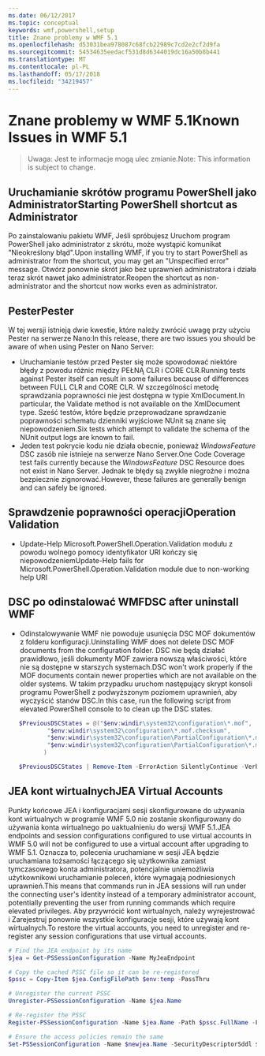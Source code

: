 ```yaml
---
ms.date: 06/12/2017
ms.topic: conceptual
keywords: wmf,powershell,setup
title: Znane problemy w WMF 5.1
ms.openlocfilehash: d53031bea978087c68fcb22989c7cd2e2cf2d9fa
ms.sourcegitcommit: 54534635eedacf531d8d6344019dc16a50b8b441
ms.translationtype: MT
ms.contentlocale: pl-PL
ms.lasthandoff: 05/17/2018
ms.locfileid: "34219457"
---
```

# <a name="known-issues-in-wmf-51"></a><span data-ttu-id="f43d2-103">Znane problemy w WMF 5.1</span><span class="sxs-lookup"><span data-stu-id="f43d2-103">Known Issues in WMF 5.1</span></span> #

> <span data-ttu-id="f43d2-104">Uwaga: Jest te informacje mogą ulec zmianie.</span><span class="sxs-lookup"><span data-stu-id="f43d2-104">Note: This information is subject to change.</span></span>

## <a name="starting-powershell-shortcut-as-administrator"></a><span data-ttu-id="f43d2-105">Uruchamianie skrótów programu PowerShell jako Administrator</span><span class="sxs-lookup"><span data-stu-id="f43d2-105">Starting PowerShell shortcut as Administrator</span></span>
<span data-ttu-id="f43d2-106">Po zainstalowaniu pakietu WMF, Jeśli spróbujesz Uruchom program PowerShell jako administrator z skrótu, może wystąpić komunikat "Nieokreślony błąd".</span><span class="sxs-lookup"><span data-stu-id="f43d2-106">Upon installing WMF, if you try to start PowerShell as administrator from the shortcut, you may get an "Unspecified error" message.</span></span>
<span data-ttu-id="f43d2-107">Otwórz ponownie skrót jako bez uprawnień administratora i działa teraz skrót nawet jako administrator.</span><span class="sxs-lookup"><span data-stu-id="f43d2-107">Reopen the shortcut as non-administrator and the shortcut now works even as administrator.</span></span>

## <a name="pester"></a><span data-ttu-id="f43d2-108">Pester</span><span class="sxs-lookup"><span data-stu-id="f43d2-108">Pester</span></span>
<span data-ttu-id="f43d2-109">W tej wersji istnieją dwie kwestie, które należy zwrócić uwagę przy użyciu Pester na serwerze Nano:</span><span class="sxs-lookup"><span data-stu-id="f43d2-109">In this release, there are two issues you should be aware of when using Pester on Nano Server:</span></span>

* <span data-ttu-id="f43d2-110">Uruchamianie testów przed Pester się może spowodować niektóre błędy z powodu różnic między PEŁNĄ CLR i CORE CLR.</span><span class="sxs-lookup"><span data-stu-id="f43d2-110">Running tests against Pester itself can result in some failures because of differences between FULL CLR and CORE CLR.</span></span> <span data-ttu-id="f43d2-111">W szczególności metodę sprawdzania poprawności nie jest dostępna w typie XmlDocument.</span><span class="sxs-lookup"><span data-stu-id="f43d2-111">In particular, the Validate method is not available on the XmlDocument type.</span></span> <span data-ttu-id="f43d2-112">Sześć testów, które będzie przeprowadzane sprawdzanie poprawności schematu dzienniki wyjściowe NUnit są znane się niepowodzeniem.</span><span class="sxs-lookup"><span data-stu-id="f43d2-112">Six tests which attempt to validate the schema of the NUnit output logs are known to fail.</span></span>
* <span data-ttu-id="f43d2-113">Jeden test pokrycie kodu nie działa obecnie, ponieważ *WindowsFeature* DSC zasób nie istnieje na serwerze Nano Server.</span><span class="sxs-lookup"><span data-stu-id="f43d2-113">One Code Coverage test fails currently because the *WindowsFeature* DSC Resource does not exist in Nano Server.</span></span> <span data-ttu-id="f43d2-114">Jednak te błędy są zwykle niegroźne i można bezpiecznie zignorować.</span><span class="sxs-lookup"><span data-stu-id="f43d2-114">However, these failures are generally benign and can safely be ignored.</span></span>

## <a name="operation-validation"></a><span data-ttu-id="f43d2-115">Sprawdzenie poprawności operacji</span><span class="sxs-lookup"><span data-stu-id="f43d2-115">Operation Validation</span></span>

* <span data-ttu-id="f43d2-116">Update-Help Microsoft.PowerShell.Operation.Validation modułu z powodu wolnego pomocy identyfikator URI kończy się niepowodzeniem</span><span class="sxs-lookup"><span data-stu-id="f43d2-116">Update-Help fails for Microsoft.PowerShell.Operation.Validation module due to non-working help URI</span></span>

## <a name="dsc-after-uninstall-wmf"></a><span data-ttu-id="f43d2-117">DSC po odinstalować WMF</span><span class="sxs-lookup"><span data-stu-id="f43d2-117">DSC after uninstall WMF</span></span>
* <span data-ttu-id="f43d2-118">Odinstalowywanie WMF nie powoduje usunięcia DSC MOF dokumentów z folderu konfiguracji.</span><span class="sxs-lookup"><span data-stu-id="f43d2-118">Uninstalling WMF does not delete DSC MOF documents from the configuration folder.</span></span> <span data-ttu-id="f43d2-119">DSC nie będą działać prawidłowo, jeśli dokumenty MOF zawiera nowszą właściwości, które nie są dostępne w starszych systemach.</span><span class="sxs-lookup"><span data-stu-id="f43d2-119">DSC won't work properly if the MOF documents contain newer properties which are not available on the older systems.</span></span> <span data-ttu-id="f43d2-120">W takim przypadku uruchom następujący skrypt konsoli programu PowerShell z podwyższonym poziomem uprawnień, aby wyczyścić stanów DSC.</span><span class="sxs-lookup"><span data-stu-id="f43d2-120">In this case, run the following script from elevated PowerShell console to to clean up the DSC states.</span></span>
 ```powershell
    $PreviousDSCStates = @("$env:windir\system32\configuration\*.mof",
            "$env:windir\system32\configuration\*.mof.checksum",
            "$env:windir\system32\configuration\PartialConfiguration\*.mof",
            "$env:windir\system32\configuration\PartialConfiguration\*.mof.checksum"
           )

    $PreviousDSCStates | Remove-Item -ErrorAction SilentlyContinue -Verbose
 ```

## <a name="jea-virtual-accounts"></a><span data-ttu-id="f43d2-121">JEA kont wirtualnych</span><span class="sxs-lookup"><span data-stu-id="f43d2-121">JEA Virtual Accounts</span></span>
<span data-ttu-id="f43d2-122">Punkty końcowe JEA i konfiguracjami sesji skonfigurowane do używania kont wirtualnych w programie WMF 5.0 nie zostanie skonfigurowany do używania konta wirtualnego po uaktualnieniu do wersji WMF 5.1.</span><span class="sxs-lookup"><span data-stu-id="f43d2-122">JEA endpoints and session configurations configured to use virtual accounts in WMF 5.0 will not be configured to use a virtual account after upgrading to WMF 5.1.</span></span>
<span data-ttu-id="f43d2-123">Oznacza to, polecenia uruchamiane w sesji JEA będzie uruchamiana tożsamości łączącego się użytkownika zamiast tymczasowego konta administratora, potencjalnie uniemożliwia użytkownikowi uruchamianie poleceń, które wymagają podniesionych uprawnień.</span><span class="sxs-lookup"><span data-stu-id="f43d2-123">This means that commands run in JEA sessions will run under the connecting user's identity instead of a temporary administrator account, potentially preventing the user from running commands which require elevated privileges.</span></span>
<span data-ttu-id="f43d2-124">Aby przywrócić kont wirtualnych, należy wyrejestrować i Zarejestruj ponownie wszystkie konfiguracje sesji, które używają kont wirtualnych.</span><span class="sxs-lookup"><span data-stu-id="f43d2-124">To restore the virtual accounts, you need to unregister and re-register any session configurations that use virtual accounts.</span></span>

```powershell
# Find the JEA endpoint by its name
$jea = Get-PSSessionConfiguration -Name MyJeaEndpoint

# Copy the cached PSSC file so it can be re-registered
$pssc = Copy-Item $jea.ConfigFilePath $env:temp -PassThru

# Unregister the current PSSC
Unregister-PSSessionConfiguration -Name $jea.Name

# Re-register the PSSC
Register-PSSessionConfiguration -Name $jea.Name -Path $pssc.FullName -Force

# Ensure the access policies remain the same
Set-PSSessionConfiguration -Name $newjea.Name -SecurityDescriptorSddl $jea.SecurityDescriptorSddl
```
